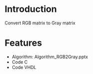 <!---
/*******************************************************************************
// Project name   :
// File name      : !!FILE
// Created date   : !!DATE
// Author         : Huy Hung Ho
// Last modified  : !!DATE
// Desc           :
*******************************************************************************/
-->
Introduction
============
Convert RGB matrix to Gray matrix

Features
========
- Algorithm: Algorithm_RGB2Gray.pptx
- Code C
- Code VHDL

